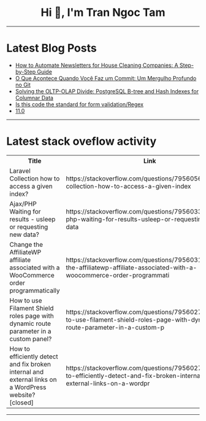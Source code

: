 <h1 align="center">Hi 👋, I'm Tran Ngoc Tam</h1>

---

# Latest Blog Posts 
<!-- BLOG-POST-LIST:START -->
- [How to Automate Newsletters for House Cleaning Companies: A Step-by-Step Guide](https://dev.to/jesus_hall_bropro/how-to-automate-newsletters-for-house-cleaning-companies-a-step-by-step-guide-3pgl)
- [O Que Acontece Quando Você Faz um Commit: Um Mergulho Profundo no Git](https://dev.to/gusvasconcelos/o-que-acontece-quando-voce-faz-um-commit-um-mergulho-profundo-no-git-3da8)
- [Solving the OLTP-OLAP Divide: PostgreSQL B-tree and Hash Indexes for Columnar Data](https://dev.to/timescale/solving-the-oltp-olap-divide-postgresql-b-tree-and-hash-indexes-for-columnar-data-4p7b)
- [Is this code the standard for form validation/Regex](https://dev.to/lanor_rigby_7fe9c90f68151/is-this-code-the-standard-for-form-validationregex-3ii2)
- [11.0](https://dev.to/henriquemtal/110-384h)
<!-- BLOG-POST-LIST:END -->

---

# Latest stack oveflow activity
<table>
  <tr><th>Title</th><th>Link</th></tr>
  <!-- STACKOVERFLOW:START --><tr><td>Laravel Collection how to access a given index?</td><td>https://stackoverflow.com/questions/79560560/laravel-collection-how-to-access-a-given-index</td></tr><tr><td>Ajax/PHP Waiting for results - usleep or requesting new data?</td><td>https://stackoverflow.com/questions/79560332/ajax-php-waiting-for-results-usleep-or-requesting-new-data</td></tr><tr><td>Change the AffiliateWP affiliate associated with a WooCommerce order programmatically</td><td>https://stackoverflow.com/questions/79560311/change-the-affiliatewp-affiliate-associated-with-a-woocommerce-order-programmati</td></tr><tr><td>How to use Filament Shield roles page with dynamic route parameter in a custom panel?</td><td>https://stackoverflow.com/questions/79560277/how-to-use-filament-shield-roles-page-with-dynamic-route-parameter-in-a-custom-p</td></tr><tr><td>How to efficiently detect and fix broken internal and external links on a WordPress website? [closed]</td><td>https://stackoverflow.com/questions/79560270/how-to-efficiently-detect-and-fix-broken-internal-and-external-links-on-a-wordpr</td></tr><!-- STACKOVERFLOW:END -->
</table>

---


